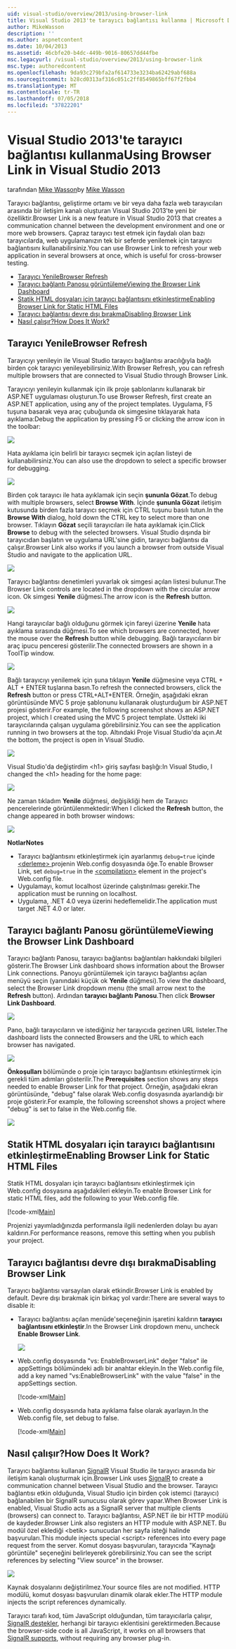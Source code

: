 ```yaml
---
uid: visual-studio/overview/2013/using-browser-link
title: Visual Studio 2013'te tarayıcı bağlantısı kullanma | Microsoft Docs
author: MikeWasson
description: ''
ms.author: aspnetcontent
ms.date: 10/04/2013
ms.assetid: 46cbfe20-b4dc-449b-9016-80657dd44fbe
msc.legacyurl: /visual-studio/overview/2013/using-browser-link
msc.type: authoredcontent
ms.openlocfilehash: 9da93c279bfa2af614733e3234ba62429abf688a
ms.sourcegitcommit: b28cd0313af316c051c2ff8549865bff67f2fbb4
ms.translationtype: MT
ms.contentlocale: tr-TR
ms.lasthandoff: 07/05/2018
ms.locfileid: "37822201"
---
```

<a name="using-browser-link-in-visual-studio-2013"></a><span data-ttu-id="5ca21-102">Visual Studio 2013'te tarayıcı bağlantısı kullanma</span><span class="sxs-lookup"><span data-stu-id="5ca21-102">Using Browser Link in Visual Studio 2013</span></span>
====================
<span data-ttu-id="5ca21-103">tarafından [Mike Wasson](https://github.com/MikeWasson)</span><span class="sxs-lookup"><span data-stu-id="5ca21-103">by [Mike Wasson](https://github.com/MikeWasson)</span></span>

<span data-ttu-id="5ca21-104">Tarayıcı bağlantısı, geliştirme ortamı ve bir veya daha fazla web tarayıcıları arasında bir iletişim kanalı oluşturan Visual Studio 2013'te yeni bir özelliktir.</span><span class="sxs-lookup"><span data-stu-id="5ca21-104">Browser Link is a new feature in Visual Studio 2013 that creates a communication channel between the development environment and one or more web browsers.</span></span> <span data-ttu-id="5ca21-105">Çapraz tarayıcı test etmek için faydalı olan bazı tarayıcılarda, web uygulamanızın tek bir seferde yenilemek için tarayıcı bağlantısını kullanabilirsiniz.</span><span class="sxs-lookup"><span data-stu-id="5ca21-105">You can use Browser Link to refresh your web application in several browsers at once, which is useful for cross-browser testing.</span></span>

- [<span data-ttu-id="5ca21-106">Tarayıcı Yenile</span><span class="sxs-lookup"><span data-stu-id="5ca21-106">Browser Refresh</span></span>](#browser-refresh)
- [<span data-ttu-id="5ca21-107">Tarayıcı bağlantı Panosu görüntüleme</span><span class="sxs-lookup"><span data-stu-id="5ca21-107">Viewing the Browser Link Dashboard</span></span>](#dashboard)
- [<span data-ttu-id="5ca21-108">Statik HTML dosyaları için tarayıcı bağlantısını etkinleştirme</span><span class="sxs-lookup"><span data-stu-id="5ca21-108">Enabling Browser Link for Static HTML Files</span></span>](#static-html)
- [<span data-ttu-id="5ca21-109">Tarayıcı bağlantısı devre dışı bırakma</span><span class="sxs-lookup"><span data-stu-id="5ca21-109">Disabling Browser Link</span></span>](#disabling)
- [<span data-ttu-id="5ca21-110">Nasıl çalışır?</span><span class="sxs-lookup"><span data-stu-id="5ca21-110">How Does It Work?</span></span>](#how-it-works)

<a id="browser-refresh"></a>
## <a name="browser-refresh"></a><span data-ttu-id="5ca21-111">Tarayıcı Yenile</span><span class="sxs-lookup"><span data-stu-id="5ca21-111">Browser Refresh</span></span>

<span data-ttu-id="5ca21-112">Tarayıcıyı yenileyin ile Visual Studio tarayıcı bağlantısı aracılığıyla bağlı birden çok tarayıcı yenileyebilirsiniz.</span><span class="sxs-lookup"><span data-stu-id="5ca21-112">With Browser Refresh, you can refresh multiple browsers that are connected to Visual Studio through Browser Link.</span></span>

<span data-ttu-id="5ca21-113">Tarayıcıyı yenileyin kullanmak için ilk proje şablonlarını kullanarak bir ASP.NET uygulaması oluşturun.</span><span class="sxs-lookup"><span data-stu-id="5ca21-113">To use Browser Refresh, first create an ASP.NET application, using any of the project templates.</span></span> <span data-ttu-id="5ca21-114">Uygulama, F5 tuşuna basarak veya araç çubuğunda ok simgesine tıklayarak hata ayıklama:</span><span class="sxs-lookup"><span data-stu-id="5ca21-114">Debug the application by pressing F5 or clicking the arrow icon in the toolbar:</span></span>

![](using-browser-link/_static/image1.png)

<span data-ttu-id="5ca21-115">Hata ayıklama için belirli bir tarayıcı seçmek için açılan listeyi de kullanabilirsiniz.</span><span class="sxs-lookup"><span data-stu-id="5ca21-115">You can also use the dropdown to select a specific browser for debugging.</span></span>

![](using-browser-link/_static/image2.png)

<span data-ttu-id="5ca21-116">Birden çok tarayıcı ile hata ayıklamak için seçin **şununla Gözat**.</span><span class="sxs-lookup"><span data-stu-id="5ca21-116">To debug with multiple browsers, select **Browse With**.</span></span> <span data-ttu-id="5ca21-117">İçinde **şununla Gözat** iletişim kutusunda birden fazla tarayıcı seçmek için CTRL tuşunu basılı tutun.</span><span class="sxs-lookup"><span data-stu-id="5ca21-117">In the **Browse With** dialog, hold down the CTRL key to select more than one browser.</span></span> <span data-ttu-id="5ca21-118">Tıklayın **Gözat** seçili tarayıcıları ile hata ayıklamak için.</span><span class="sxs-lookup"><span data-stu-id="5ca21-118">Click **Browse** to debug with the selected browsers.</span></span> <span data-ttu-id="5ca21-119">Visual Studio dışında bir tarayıcıdan başlatın ve uygulama URL'sine gidin, tarayıcı bağlantısı da çalışır.</span><span class="sxs-lookup"><span data-stu-id="5ca21-119">Browser Link also works if you launch a browser from outside Visual Studio and navigate to the application URL.</span></span>

![](using-browser-link/_static/image3.png)

<span data-ttu-id="5ca21-120">Tarayıcı bağlantısı denetimleri yuvarlak ok simgesi açılan listesi bulunur.</span><span class="sxs-lookup"><span data-stu-id="5ca21-120">The Browser Link controls are located in the dropdown with the circular arrow icon.</span></span> <span data-ttu-id="5ca21-121">Ok simgesi **Yenile** düğmesi.</span><span class="sxs-lookup"><span data-stu-id="5ca21-121">The arrow icon is the **Refresh** button.</span></span>

![](using-browser-link/_static/image4.png)

<span data-ttu-id="5ca21-122">Hangi tarayıcılar bağlı olduğunu görmek için fareyi üzerine **Yenile** hata ayıklama sırasında düğmesi.</span><span class="sxs-lookup"><span data-stu-id="5ca21-122">To see which browsers are connected, hover the mouse over the **Refresh** button while debugging.</span></span> <span data-ttu-id="5ca21-123">Bağlı tarayıcıların bir araç ipucu penceresi gösterilir.</span><span class="sxs-lookup"><span data-stu-id="5ca21-123">The connected browsers are shown in a ToolTip window.</span></span>

![](using-browser-link/_static/image5.png)

<span data-ttu-id="5ca21-124">Bağlı tarayıcıyı yenilemek için şuna tıklayın **Yenile** düğmesine veya CTRL + ALT + ENTER tuşlarına basın.</span><span class="sxs-lookup"><span data-stu-id="5ca21-124">To refresh the connected browsers, click the **Refresh** button or press CTRL+ALT+ENTER.</span></span> <span data-ttu-id="5ca21-125">Örneğin, aşağıdaki ekran görüntüsünde MVC 5 proje şablonunu kullanarak oluşturduğum bir ASP.NET projesi gösterir.</span><span class="sxs-lookup"><span data-stu-id="5ca21-125">For example, the following screenshot shows an ASP.NET project, which I created using the MVC 5 project template.</span></span> <span data-ttu-id="5ca21-126">Üstteki iki tarayıcılarında çalışan uygulama görebilirsiniz.</span><span class="sxs-lookup"><span data-stu-id="5ca21-126">You can see the application running in two browsers at the top.</span></span> <span data-ttu-id="5ca21-127">Altındaki Proje Visual Studio'da açın.</span><span class="sxs-lookup"><span data-stu-id="5ca21-127">At the bottom, the project is open in Visual Studio.</span></span>

![](using-browser-link/_static/image6.png)

<span data-ttu-id="5ca21-128">Visual Studio'da değiştirdim &lt;h1&gt; giriş sayfası başlığı:</span><span class="sxs-lookup"><span data-stu-id="5ca21-128">In Visual Studio, I changed the &lt;h1&gt; heading for the home page:</span></span>

![](using-browser-link/_static/image7.png)

<span data-ttu-id="5ca21-129">Ne zaman tıkladım **Yenile** düğmesi, değişikliği hem de Tarayıcı pencerelerinde görüntülenmektedir:</span><span class="sxs-lookup"><span data-stu-id="5ca21-129">When I clicked the **Refresh** button, the change appeared in both browser windows:</span></span>

![](using-browser-link/_static/image8.png)

<span data-ttu-id="5ca21-130">**Notlar**</span><span class="sxs-lookup"><span data-stu-id="5ca21-130">**Notes**</span></span>

- <span data-ttu-id="5ca21-131">Tarayıcı bağlantısını etkinleştirmek için ayarlanmış `debug=true` içinde [ &lt;derleme&gt; ](https://msdn.microsoft.com/library/s10awwz0(v=vs.85).aspx) projenin Web.config dosyasında öğe.</span><span class="sxs-lookup"><span data-stu-id="5ca21-131">To enable Browser Link, set `debug=true` in the [&lt;compilation&gt;](https://msdn.microsoft.com/library/s10awwz0(v=vs.85).aspx) element in the project's Web.config file.</span></span>
- <span data-ttu-id="5ca21-132">Uygulamayı, komut localhost üzerinde çalıştırılması gerekir.</span><span class="sxs-lookup"><span data-stu-id="5ca21-132">The application must be running on localhost.</span></span>
- <span data-ttu-id="5ca21-133">Uygulama, .NET 4.0 veya üzerini hedeflemelidir.</span><span class="sxs-lookup"><span data-stu-id="5ca21-133">The application must target .NET 4.0 or later.</span></span>

<a id="dashboard"></a>
## <a name="viewing-the-browser-link-dashboard"></a><span data-ttu-id="5ca21-134">Tarayıcı bağlantı Panosu görüntüleme</span><span class="sxs-lookup"><span data-stu-id="5ca21-134">Viewing the Browser Link Dashboard</span></span>

<span data-ttu-id="5ca21-135">Tarayıcı bağlantı Panosu, tarayıcı bağlantısı bağlantıları hakkındaki bilgileri gösterir.</span><span class="sxs-lookup"><span data-stu-id="5ca21-135">The Browser Link dashboard shows information about the Browser Link connections.</span></span> <span data-ttu-id="5ca21-136">Panoyu görüntülemek için tarayıcı bağlantısı açılan menüyü seçin (yanındaki küçük ok **Yenile** düğmesi).</span><span class="sxs-lookup"><span data-stu-id="5ca21-136">To view the dashboard, select the Browser Link dropdown menu (the small arrow next to the **Refresh** button).</span></span> <span data-ttu-id="5ca21-137">Ardından **tarayıcı bağlantı Panosu**.</span><span class="sxs-lookup"><span data-stu-id="5ca21-137">Then click **Browser Link Dashboard**.</span></span>

![](using-browser-link/_static/image9.png)

<span data-ttu-id="5ca21-138">Pano, bağlı tarayıcıların ve istediğiniz her tarayıcıda gezinen URL listeler.</span><span class="sxs-lookup"><span data-stu-id="5ca21-138">The dashboard lists the connected Browsers and the URL to which each browser has navigated.</span></span>

![](using-browser-link/_static/image10.png)

<span data-ttu-id="5ca21-139">**Önkoşulları** bölümünde o proje için tarayıcı bağlantısını etkinleştirmek için gerekli tüm adımları gösterilir.</span><span class="sxs-lookup"><span data-stu-id="5ca21-139">The **Prerequisites** section shows any steps needed to enable Browser Link for that project.</span></span> <span data-ttu-id="5ca21-140">Örneğin, aşağıdaki ekran görüntüsünde, "debug" false olarak Web.config dosyasında ayarlandığı bir proje gösterir.</span><span class="sxs-lookup"><span data-stu-id="5ca21-140">For example, the following screenshot shows a project where "debug" is set to false in the Web.config file.</span></span>

![](using-browser-link/_static/image11.png)

<a id="static-html"></a>
## <a name="enabling-browser-link-for-static-html-files"></a><span data-ttu-id="5ca21-141">Statik HTML dosyaları için tarayıcı bağlantısını etkinleştirme</span><span class="sxs-lookup"><span data-stu-id="5ca21-141">Enabling Browser Link for Static HTML Files</span></span>

<span data-ttu-id="5ca21-142">Statik HTML dosyaları için tarayıcı bağlantısını etkinleştirmek için Web.config dosyasına aşağıdakileri ekleyin.</span><span class="sxs-lookup"><span data-stu-id="5ca21-142">To enable Browser Link for static HTML files, add the following to your Web.config file.</span></span>

[!code-xml[Main](using-browser-link/samples/sample1.xml)]

<span data-ttu-id="5ca21-143">Projenizi yayımladığınızda performansla ilgili nedenlerden dolayı bu ayarı kaldırın.</span><span class="sxs-lookup"><span data-stu-id="5ca21-143">For performance reasons, remove this setting when you publish your project.</span></span>

<a id="disabling"></a>
## <a name="disabling-browser-link"></a><span data-ttu-id="5ca21-144">Tarayıcı bağlantısı devre dışı bırakma</span><span class="sxs-lookup"><span data-stu-id="5ca21-144">Disabling Browser Link</span></span>

<span data-ttu-id="5ca21-145">Tarayıcı bağlantısı varsayılan olarak etkindir.</span><span class="sxs-lookup"><span data-stu-id="5ca21-145">Browser Link is enabled by default.</span></span> <span data-ttu-id="5ca21-146">Devre dışı bırakmak için birkaç yol vardır:</span><span class="sxs-lookup"><span data-stu-id="5ca21-146">There are several ways to disable it:</span></span>

- <span data-ttu-id="5ca21-147">Tarayıcı bağlantısı açılan menüde'seçeneğinin işaretini kaldırın **tarayıcı bağlantısını etkinleştir**.</span><span class="sxs-lookup"><span data-stu-id="5ca21-147">In the Browser Link dropdown menu, uncheck **Enable Browser Link**.</span></span> 

    ![](using-browser-link/_static/image12.png)
- <span data-ttu-id="5ca21-148">Web.config dosyasında "vs: EnableBrowserLink" değer "false" ile appSettings bölümündeki adlı bir anahtar ekleyin.</span><span class="sxs-lookup"><span data-stu-id="5ca21-148">In the Web.config file, add a key named "vs:EnableBrowserLink" with the value "false" in the appSettings section.</span></span> 

    [!code-xml[Main](using-browser-link/samples/sample2.xml)]
- <span data-ttu-id="5ca21-149">Web.config dosyasında hata ayıklama false olarak ayarlayın.</span><span class="sxs-lookup"><span data-stu-id="5ca21-149">In the Web.config file, set debug to false.</span></span> 

    [!code-xml[Main](using-browser-link/samples/sample3.xml)]

<a id="how-it-works"></a>
## <a name="how-does-it-work"></a><span data-ttu-id="5ca21-150">Nasıl çalışır?</span><span class="sxs-lookup"><span data-stu-id="5ca21-150">How Does It Work?</span></span>

<span data-ttu-id="5ca21-151">Tarayıcı bağlantısı kullanan [SignalR](../../../signalr/index.md) Visual Studio ile tarayıcı arasında bir iletişim kanalı oluşturmak için.</span><span class="sxs-lookup"><span data-stu-id="5ca21-151">Browser Link uses [SignalR](../../../signalr/index.md) to create a communication channel between Visual Studio and the browser.</span></span> <span data-ttu-id="5ca21-152">Tarayıcı bağlantısı etkin olduğunda, Visual Studio için birden çok istemci (tarayıcı) bağlanabilen bir SignalR sunucusu olarak görev yapar.</span><span class="sxs-lookup"><span data-stu-id="5ca21-152">When Browser Link is enabled, Visual Studio acts as a SignalR server that multiple clients (browsers) can connect to.</span></span> <span data-ttu-id="5ca21-153">Tarayıcı bağlantısı, ASP.NET ile bir HTTP modülü de kaydeder.</span><span class="sxs-lookup"><span data-stu-id="5ca21-153">Browser Link also registers an HTTP module with ASP.NET.</span></span> <span data-ttu-id="5ca21-154">Bu modül özel eklediği &lt;betik&gt; sunucudan her sayfa isteği halinde başvuruları.</span><span class="sxs-lookup"><span data-stu-id="5ca21-154">This module injects special &lt;script&gt; references into every page request from the server.</span></span> <span data-ttu-id="5ca21-155">Komut dosyası başvuruları, tarayıcıda "Kaynağı görüntüle" seçeneğini belirleyerek görebilirsiniz.</span><span class="sxs-lookup"><span data-stu-id="5ca21-155">You can see the script references by selecting "View source" in the browser.</span></span>

![](using-browser-link/_static/image13.png)

<span data-ttu-id="5ca21-156">Kaynak dosyalarını değiştirilmez.</span><span class="sxs-lookup"><span data-stu-id="5ca21-156">Your source files are not modified.</span></span> <span data-ttu-id="5ca21-157">HTTP modülü, komut dosyası başvuruları dinamik olarak ekler.</span><span class="sxs-lookup"><span data-stu-id="5ca21-157">The HTTP module injects the script references dynamically.</span></span>

<span data-ttu-id="5ca21-158">Tarayıcı tarafı kod, tüm JavaScript olduğundan, tüm tarayıcılarla çalışır, [SignalR destekler](../../../signalr/overview/getting-started/supported-platforms.md), herhangi bir tarayıcı eklentisini gerektirmeden.</span><span class="sxs-lookup"><span data-stu-id="5ca21-158">Because the browser-side code is all JavaScript, it works on all browsers that [SignalR supports](../../../signalr/overview/getting-started/supported-platforms.md), without requiring any browser plug-in.</span></span>
